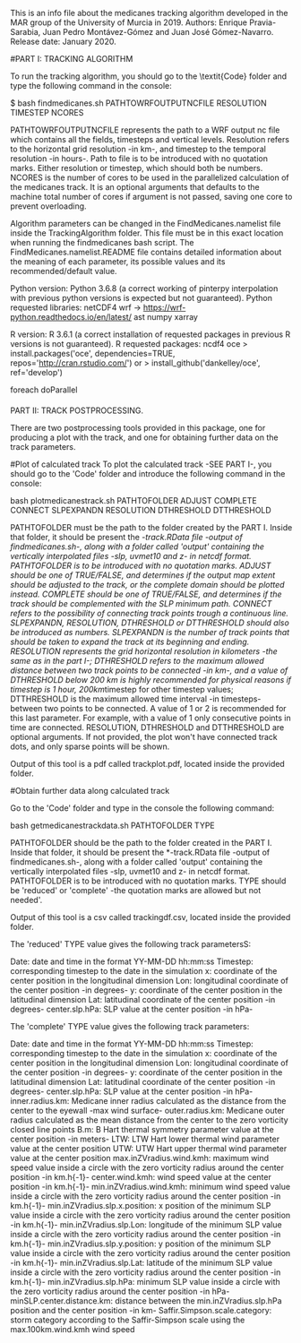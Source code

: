 This is an info file about the medicanes tracking algorithm developed in the MAR group of the University of Murcia in 2019. 
Authors: Enrique Pravia-Sarabia, Juan Pedro Montávez-Gómez and Juan José Gómez-Navarro.
Release date: January 2020.


#PART I: TRACKING ALGORITHM

To run the tracking algorithm, you should go to the \textit{Code} folder and type the following command in the console:

$ bash findmedicanes.sh PATHTOWRFOUTPUTNCFILE RESOLUTION TIMESTEP NCORES 

PATHTOWRFOUTPUTNCFILE represents the path to a WRF output nc file which contains all the fields, timesteps and vertical levels. Resolution refers to the horizontal grid resolution -in km-, and timestep to the temporal resolution -in hours-. Path to file is to be introduced with no quotation marks. Either resolution or timestep, which should both be numbers. NCORES is the number of cores to be used in the parallelized calculation of the medicanes track. It is an optional arguments that defaults to the machine total number of cores if argument is not passed, saving one core to prevent overloading. 

Algorithm parameters can be changed in the FindMedicanes.namelist file inside the TrackingAlgorithm folder. This file must be in this exact location when running the findmedicanes bash script. The FindMedicanes.namelist.README file contains detailed information about the meaning of each parameter, its possible values and its recommended/default value. 

Python version: Python 3.6.8 (a correct working of pinterpy interpolation with previous python versions is expected but not guaranteed).
Python requested libraries:
   netCDF4
   wrf -> https://wrf-python.readthedocs.io/en/latest/ 
   ast
   numpy
   xarray

R version: R 3.6.1 (a correct installation of requested packages in previous R versions is not guaranteed).
R requested packages:
   ncdf4
   oce
     > install.packages('oce', dependencies=TRUE, repos='http://cran.rstudio.com/')
       or
     > install_github('dankelley/oce', ref='develop')
   
   foreach
   doParallel


####
PART II: TRACK POSTPROCESSING.

There are two postprocessing tools provided in this package, one for producing a plot with the track, and one for obtaining further data on the track parameters.

#Plot of calculated track
To plot the calculated track -SEE PART I-, you should go to the 'Code' folder and introduce the following command in the console:

bash plotmedicanestrack.sh PATHTOFOLDER ADJUST COMPLETE CONNECT SLPEXPANDN RESOLUTION DTHRESHOLD DTTHRESHOLD

PATHTOFOLDER must be the path to the folder created by the PART I. Inside that folder, it should be present the *-track.RData file -output of findmedicanes.sh-, along with a folder called 'output' containing the vertically interpolated files -slp, uvmet10 and z- in netcdf format. PATHTOFOLDER is to be introduced with no quotation marks. ADJUST should be one of TRUE/FALSE, and determines if the output map extent should be adjusted to the track, or the complete domain should be plotted instead. COMPLETE should be one of TRUE/FALSE, and determines if the track should be complemented with the SLP minimum path. CONNECT refers to the possibility of connecting track points trough a continuous line. SLPEXPANDN, RESOLUTION, DTHRESHOLD or DTTHRESHOLD should also be introduced as numbers. SLPEXPANDN is the number of track points that should be taken to expand the track at its beginning and ending. RESOLUTION represents the grid horizontal resolution in kilometers -the same as in the part I-; DTHRESHOLD refers to the maximum allowed distance between two track points to be connected -in km-, and a value of DTHRESHOLD below 200 km is highly recommended for physical reasons if timestep is 1 hour, 200km*timestep for other timestep values; DTTHRESHOLD is the maximum allowed time interval -in timesteps- between two points to be connected. A value of 1 or 2 is recommended for this last parameter. For example, with a value of 1 only consecutive points in time are connected. RESOLUTION, DTHRESHOLD and DTTHRESHOLD are optional arguments. If not provided, the plot won't have connected track dots, and only sparse points will be shown.   

Output of this tool is a pdf called trackplot.pdf, located inside the provided folder. 

#Obtain further data along calculated track

Go to the 'Code' folder and type in the console the following command:

bash getmedicanestrackdata.sh PATHTOFOLDER TYPE

PATHTOFOLDER should be the path to the folder created in the PART I. Inside that folder, it should be present the *-track.RData file -output of findmedicanes.sh-, along with a folder called 'output' containing the vertically interpolated files -slp, uvmet10 and z- in netcdf format. PATHTOFOLDER is to be introduced with no quotation marks. TYPE should be 'reduced' or 'complete' -the quotation marks are allowed but not needed'. 

Output of this tool is a csv called trackingdf.csv, located inside the provided folder.

The 'reduced' TYPE value gives the following track parametersS:

Date:                              date and time in the format YY-MM-DD hh:mm:ss
Timestep:                          corresponding timestep to the date in the simulation
x:                                 coordinate of the center position in the longitudinal dimension
Lon:                               longitudinal coordinate of the center position -in degrees-
y:                                 coordinate of the center position in the latitudinal dimension
Lat:                               latitudinal coordinate of the center position -in degrees-
center.slp.hPa:                    SLP value at the center position -in hPa-

The 'complete' TYPE value gives the following track parameters:

Date:                              date and time in the format YY-MM-DD hh:mm:ss
Timestep:                          corresponding timestep to the date in the simulation
x:                                 coordinate of the center position in the longitudinal dimension
Lon:                               longitudinal coordinate of the center position -in degrees-
y:                                 coordinate of the center position in the latitudinal dimension
Lat:                               latitudinal coordinate of the center position -in degrees-
center.slp.hPa:                    SLP value at the center position -in hPa-
inner.radius.km:                   Medicane inner radius calculated as the distance from the center to the eyewall -max wind surface-
outer.radius.km:                   Medicane outer radius calculated as the mean distance from the center to the zero vorticity closed line points
B.m:                               B Hart thermal symmetry parameter value at the center position -in meters-
LTW:                               LTW Hart lower thermal wind parameter value at the center position
UTW:                               UTW Hart upper thermal wind parameter value at the center position
max.inZVradius.wind.kmh:           maximum wind speed value inside a circle with the zero vorticity radius around the center position -in km.h{-1}-
center.wind.kmh:                   wind speed value at the center position -in km.h{-1}-
min.inZVradius.wind.kmh:           minimum wind speed value inside a circle with the zero vorticity radius around the center position -in km.h{-1}-
min.inZVradius.slp.x.position:     x position of the minimum SLP value inside a circle with the zero vorticity radius around the center position -in km.h{-1}-
min.inZVradius.slp.Lon:            longitude of the minimum SLP value inside a circle with the zero vorticity radius around the center position -in km.h{-1}-
min.inZVradius.slp.y.position:     y position of the minimum SLP value inside a circle with the zero vorticity radius around the center position -in km.h{-1}-
min.inZVradius.slp.Lat:            latitude of the minimum SLP value inside a circle with the zero vorticity radius around the center position -in km.h{-1}-
min.inZVradius.slp.hPa:            minimum SLP value inside a circle with the zero vorticity radius around the center position -in hPa-
minSLP.center.distance.km:         distance between the min.inZVradius.slp.hPa position and the center position -in km-
Saffir.Simpson.scale.category:     storm category according to the Saffir-Simpson scale using the max.100km.wind.kmh wind speed 




